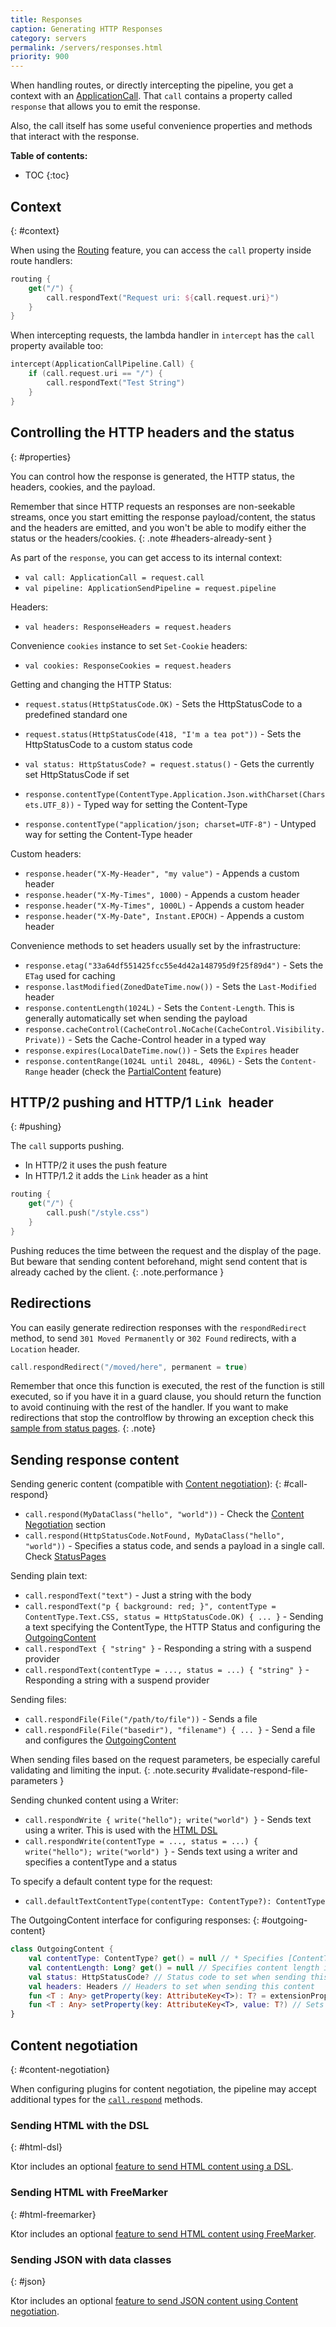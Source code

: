 ```yaml
---
title: Responses
caption: Generating HTTP Responses  
category: servers
permalink: /servers/responses.html
priority: 900
---
```


When handling routes, or directly intercepting the pipeline, you
get a context with an [ApplicationCall](/servers/application.html#applicationcall).
That `call` contains a property called `response` that allows you to emit the response.

Also, the call itself has some useful convenience properties and methods 
that interact with the response.

**Table of contents:**

* TOC
{:toc}

## Context
{: #context}

When using the [Routing](/features/routing.html) feature, you can access
the `call` property inside route handlers:

```kotlin
routing {
    get("/") {
        call.respondText("Request uri: ${call.request.uri}")
    } 
}
```

When intercepting requests, the lambda handler in `intercept` has the `call` property available too:

```kotlin
intercept(ApplicationCallPipeline.Call) { 
    if (call.request.uri == "/") {
        call.respondText("Test String")
    }
}
```

## Controlling the HTTP headers and the status
{: #properties}

You can control how the response is generated, the HTTP status, the headers, cookies, and the payload.

Remember that since HTTP requests an responses are non-seekable streams,
once you start emitting the response payload/content, the status and the headers are emitted,
and you won't be able to modify either the status or the headers/cookies.
{: .note #headers-already-sent } 

As part of the `response`, you can get access to its internal context:

* `val call: ApplicationCall = request.call`
* `val pipeline: ApplicationSendPipeline = request.pipeline`

Headers:

* `val headers: ResponseHeaders = request.headers`

Convenience `cookies` instance to set `Set-Cookie` headers:

* `val cookies: ResponseCookies = request.headers`

Getting and changing the HTTP Status:

* `request.status(HttpStatusCode.OK)` - Sets the HttpStatusCode to a predefined standard one
* `request.status(HttpStatusCode(418, "I'm a tea pot"))` - Sets the HttpStatusCode to a custom status code
* `val status: HttpStatusCode? = request.status()` - Gets the currently set HttpStatusCode if set

* `response.contentType(ContentType.Application.Json.withCharset(Charsets.UTF_8))` - Typed way for setting the Content-Type
* `response.contentType("application/json; charset=UTF-8")` - Untyped way for setting the Content-Type header

Custom headers:

* `response.header("X-My-Header", "my value")` - Appends a custom header
* `response.header("X-My-Times", 1000)` - Appends a custom header
* `response.header("X-My-Times", 1000L)` - Appends a custom header
* `response.header("X-My-Date", Instant.EPOCH)` - Appends a custom header

Convenience methods to set headers usually set by the infrastructure:

* `response.etag("33a64df551425fcc55e4d42a148795d9f25f89d4")` - Sets the `ETag` used for caching
* `response.lastModified(ZonedDateTime.now())` - Sets the `Last-Modified` header
* `response.contentLength(1024L)` - Sets the `Content-Length`. This is generally automatically set when sending the payload
* `response.cacheControl(CacheControl.NoCache(CacheControl.Visibility.Private))` - Sets the Cache-Control header in a typed way
* `response.expires(LocalDateTime.now())` - Sets the `Expires` header
* `response.contentRange(1024L until 2048L, 4096L)` - Sets the `Content-Range` header (check the [PartialContent](/features/partial-content.html) feature) 

## HTTP/2 pushing and HTTP/1 `Link `header
{: #pushing}

The `call` supports pushing.

* In HTTP/2 it uses the push feature
* In HTTP/1.2 it adds the `Link` header as a hint

```kotlin
routing {
    get("/") {
        call.push("/style.css")
    }
}
```

Pushing reduces the time between the request and the display of the page.
But beware that sending content beforehand, might send content that is already cached by the client.
{: .note.performance }

## Redirections

You can easily generate redirection responses with the `respondRedirect` method,
to send `301 Moved Permanently` or `302 Found` redirects, with a `Location` header.

```kotlin
call.respondRedirect("/moved/here", permanent = true)
```

Remember that once this function is executed, the rest of the function is still executed, so if you have it in a guard
clause, you should return the function to avoid continuing with the rest of the handler.
If you want to make redirections that stop the controlflow by throwing an exception check this [sample from status pages](/features/status-pages.html#redirect).
{: .note}

## Sending response content

Sending generic content (compatible with [Content negotiation](#content-negotiation)):
{: #call-respond}

* `call.respond(MyDataClass("hello", "world"))` - Check the [Content Negotiation](#content-negotiation) section
* `call.respond(HttpStatusCode.NotFound, MyDataClass("hello", "world"))` - Specifies a status code, and sends a payload in a single call. Check [StatusPages](/features/status-pages.html)

Sending plain text:

* `call.respondText("text")` - Just a string with the body
* `call.respondText("p { background: red; }", contentType = ContentType.Text.CSS, status = HttpStatusCode.OK) { ... }` - Sending a text specifying the ContentType, the HTTP Status and configuring the [OutgoingContent](#outgoing-content)
* `call.respondText { "string" }` - Responding a string with a suspend provider
* `call.respondText(contentType = ..., status = ...) { "string" }` - Responding a string with a suspend provider

Sending files:

* `call.respondFile(File("/path/to/file"))` - Sends a file
* `call.respondFile(File("basedir"), "filename") { ... }` - Send a file and configures the [OutgoingContent](#outgoing-content) 

When sending files based on the request parameters,
be especially careful validating and limiting the input.
{: .note.security #validate-respond-file-parameters }

Sending chunked content using a Writer:

* `call.respondWrite { write("hello"); write("world") }` - Sends text using a writer. This is used with the [HTML DSL](#html-dsl)
* `call.respondWrite(contentType = ..., status = ...) { write("hello"); write("world") }` - Sends text using a writer and specifies a contentType and a status

To specify a default content type for the request:

* `call.defaultTextContentType(contentType: ContentType?): ContentType`

The OutgoingContent interface for configuring responses:
{: #outgoing-content}

```kotlin
class OutgoingContent {
    val contentType: ContentType? get() = null // * Specifies [ContentType] for this resource.
    val contentLength: Long? get() = null // Specifies content length in bytes for this resource. - If null, the resources will be sent as `Transfer-Encoding: chunked` 
    val status: HttpStatusCode? // Status code to set when sending this content
    val headers: Headers // Headers to set when sending this content
    fun <T : Any> getProperty(key: AttributeKey<T>): T? = extensionProperties?.getOrNull(key) // Gets an extension property for this content
    fun <T : Any> setProperty(key: AttributeKey<T>, value: T?) // Sets an extension property for this content
}
```

## Content negotiation
{: #content-negotiation}

When configuring plugins for content negotiation, the pipeline may accept additional
types for the [`call.respond`](#call-respond) methods.

### Sending HTML with the DSL
{: #html-dsl}

Ktor includes an optional [feature to send HTML content using a DSL](/features/templates/html-dsl.html).

### Sending HTML with FreeMarker
{: #html-freemarker}

Ktor includes an optional [feature to send HTML content using FreeMarker](/features/templates/freemarker.html).

### Sending JSON with data classes
{: #json}

Ktor includes an optional [feature to send JSON content using Content negotiation](/features/content-negotiation/gson.html).

